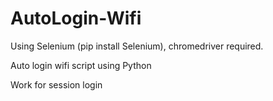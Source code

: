 # AutoLogin-Wifi

Using Selenium (pip install Selenium), chromedriver required.

Auto login wifi script using Python

Work for session login
